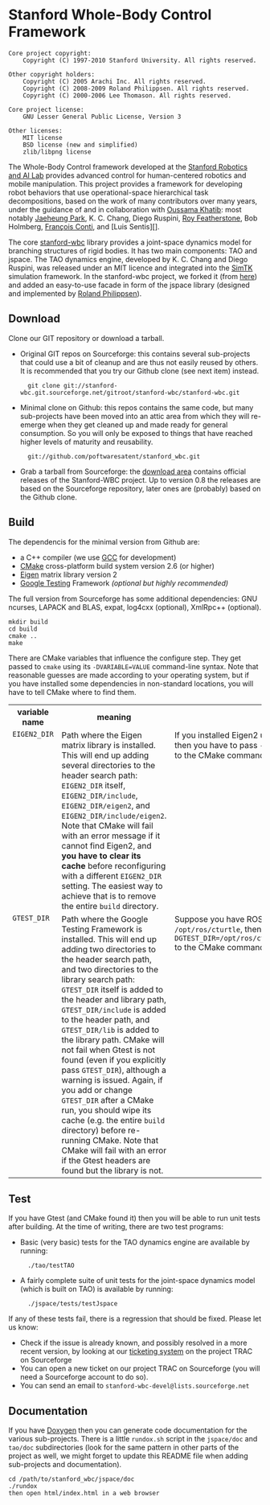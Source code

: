 Stanford Whole-Body Control Framework
=====================================

    Core project copyright:
        Copyright (C) 1997-2010 Stanford University. All rights reserved.

    Other copyright holders:
        Copyright (C) 2005 Arachi Inc. All rights reserved.
        Copyright (C) 2008-2009 Roland Philippsen. All rights reserved.
    	Copyright (C) 2000-2006 Lee Thomason. All rights reserved.

    Core project license:
        GNU Lesser General Public License, Version 3

    Other licenses:
        MIT license
        BSD license (new and simplified)
        zlib/libpng license

The Whole-Body Control framework developed at the [Stanford Robotics
and AI Lab][] provides advanced control for human-centered robotics
and mobile manipulation.  This project provides a framework for
developing robot behaviors that use operational-space hierarchical
task decompositions, based on the work of many contributors over many
years, under the guidance of and in collaboration with [Oussama
Khatib][]: most notably [Jaeheung Park][], K. C. Chang, Diego Ruspini,
[Roy Featherstone][], Bob Holmberg, [François Conti][], and [Luis
Sentis][].

The core [stanford-wbc][] library provides a joint-space dynamics
model for branching structures of rigid bodies.  It has two main
components: TAO and jspace. The TAO dynamics engine, developed by
K. C. Chang and Diego Ruspini, was released under an MIT licence and
integrated into the [SimTK][] simulation framework. In the
stanford-wbc project, we forked it (from [here][tao-on-simtk]) and
added an easy-to-use facade in form of the jspace library (designed
and implemented by [Roland Philippsen][]).

[Stanford Robotics and AI Lab]: http://ai.stanford.edu/groups/manips/
[Oussama Khatib]: http://cs.stanford.edu/groups/manips/people/oussama-khatib
[Jaeheung Park]: http://plaza4.snu.ac.kr/~park73/wiki/index.php5/People
[Roy Featherstone]: http://users.cecs.anu.edu.au/~roy/
[François Conti]: http://cs.stanford.edu/groups/manips/people/francois-conti
[stanford-wbc]: https://github.com/poftwaresatent/stanford_wbc
[SimTK]: https://simtk.org/xml/index.xml
[tao-on-simtk]: https://simtk.org/home/tao_de
[Roland Philippsen]: http://cs.stanford.edu/groups/manips/people/roland-philippsen


Download
--------

Clone our GIT repository or download a tarball.

* Original GIT repos on Sourceforge: this contains several
  sub-projects that could use a bit of cleanup and are thus not easily
  reused by others. It is recommended that you try our Github clone
  (see next item) instead.

        git clone git://stanford-wbc.git.sourceforge.net/gitroot/stanford-wbc/stanford-wbc.git

* Minimal clone on Github: this repos contains the same code, but many
  sub-projects have been moved into an attic area from which they will
  re-emerge when they get cleaned up and made ready for general
  consumption. So you will only be exposed to things that have reached
  higher levels of maturity and reusability.

        git://github.com/poftwaresatent/stanford_wbc.git

* Grab a tarball from Sourceforge: the [download area][] contains
  official releases of the Stanford-WBC project. Up to version 0.8 the
  releases are based on the Sourceforge repository, later ones are
  (probably) based on the Github clone.

[download area]: http://sourceforge.net/projects/stanford-wbc/files/


Build
-----

The dependencis for the minimal version from Github are:

* a C++ compiler (we use [GCC][] for development)
* [CMake][] cross-platform build system version 2.6 (or higher)
* [Eigen][] matrix library version 2 
* [Google Testing][gtest] Framework _(optional but highly recommended)_

[gcc]: http://gcc.gnu.org/
[cmake]: http://www.cmake.org/
[eigen]: http://eigen.tuxfamily.org/
[gtest]: http://code.google.com/p/googletest/

The full version from Sourceforge has some additional dependencies:
GNU ncurses, LAPACK and BLAS, expat, log4cxx (optional), XmlRpc++
(optional).

    mkdir build
    cd build
    cmake ..
    make

There are CMake variables that influence the configure step. They get
passed to `cmake` using its `-DVARIABLE=VALUE` command-line
syntax. Note that reasonable guesses are made according to your
operating system, but if you have installed some dependencies in
non-standard locations, you will have to tell CMake where to find
them.

<table>
 <tr><th>variable name</th><th>meaning</th><th>example</th></tr>
 <tr>
  <td valign="top"><code>EIGEN2_DIR</code></td>
  <td valign="top">Path where the Eigen matrix library is installed. This will end
      up adding several directories to the header search path:
      <code>EIGEN2_DIR</code> itself, <code>EIGEN2_DIR/include</code>,
      <code>EIGEN2_DIR/eigen2</code>, and
      <code>EIGEN2_DIR/include/eigen2</code>.  Note that CMake will fail
      with an error message if it cannot find Eigen2, and <strong>you
      have to clear its cache</strong> before reconfiguring with a
      different <code>EIGEN2_DIR</code> setting. The easiest way to
      achieve that is to remove the entire <code>build</code> directory.</td>
  <td valign="top">If you installed Eigen2 underneath <code>/home/toto/eigen2</code>,
      then you have to pass <code>-DEIGEN2_DIR=/home/toto/eigen2</code>
      to the CMake command.</td>
 </tr>
 <tr>
  <td valign="top"><code>GTEST_DIR</code></td>
  <td valign="top">Path where the Google Testing Framework is installed. This will
      end up adding two directories to the header search path, and two
      directories to the library search path: <code>GTEST_DIR</code>
      itself is added to the header and library path,
      <code>GTEST_DIR/include</code> is added to the header path, and
      <code>GTEST_DIR/lib</code> is added to the library path.  CMake
      will not fail when Gtest is not found (even if you explicitly
      pass <code>GTEST_DIR</code>), although a warning is issued. Again,
      if you add or change <code>GTEST_DIR</code> after a CMake run, you
      should wipe its cache (e.g. the entire <code>build</code>
      directory) before re-running CMake. Note that CMake will fail
      with an error if the Gtest headers are found but the library is
      not.</td>
  <td valign="top">Suppose you have ROS cturtle installed underneath
      <code>/opt/ros/cturtle</code>, then all you have to do is pass
      <code>-DGTEST_DIR=/opt/ros/cturtle/ros/3rdparty/gtest/gtest</code>
      to the CMake command for Stanford-WBC.</td>
 </tr>
</table>


Test
----

If you have Gtest (and CMake found it) then you will be able to run
unit tests after building. At the time of writing, there are two test
programs:

* Basic (very basic) tests for the TAO dynamics engine are available
  by running:

        ./tao/testTAO

* A fairly complete suite of unit tests for the joint-space dynamics
  model (which is built on TAO) is available by running:

        ./jspace/tests/testJspace

If any of these tests fail, there is a regression that should be
fixed. Please let us know:

* Check if the issue is already known, and possibly resolved in a more
  recent version, by looking at our [ticketing system][] on the
  project TRAC on Sourceforge
* You can open a new ticket on our project TRAC on Sourceforge (you
  will need a Sourceforge account to do so).
* You can send an email to `stanford-wbc-devel@lists.sourceforge.net`

[ticketing system]: http://sourceforge.net/apps/trac/stanford-wbc/report


Documentation
-------------

If you have [Doxygen][] then you can generate code documentation for
the various sub-projects. There is a little `rundox.sh` script in the
`jspace/doc` and `tao/doc` subdirectories (look for the same pattern
in other parts of the project as well, we might forget to update this
README file when adding sub-projects and documentation).

    cd /path/to/stanford_wbc/jspace/doc
    ./rundox
    then open html/index.html in a web browser

[doxygen]: http://doxygen.org/
